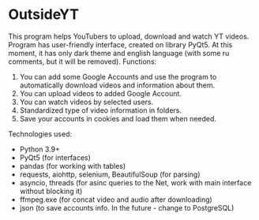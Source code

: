 # OutsideYT
This program helps YouTubers to upload, download and watch YT videos. 
Program has user-friendly interface, created on library PyQt5. At this moment, it has only dark theme and english language (with some ru comments, but it will be removed).
Functions:
1) You can add some Google Accounts and use the program to automatically download videos and information about them.
2) You can upload videos to added Google Account.
3) You can watch videos by selected users.
4) Standardized type of video information in folders.
6) Save your accounts in cookies and load them when needed.

Technologies used:
- Python 3.9+
- PyQt5 (for interfaces)
- pandas (for working with tables)
- requests, aiohttp, selenium, BeautifulSoup (for parsing)
- asyncio, threads (for asinc queries to the Net, work with main interface without blocking it)
- ffmpeg.exe (for concat video and audio after downloading)
- json (to save accounts info. In the future - change to PostgreSQL)
